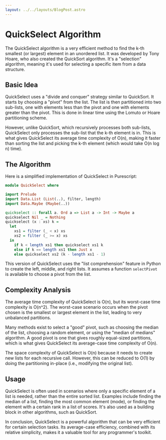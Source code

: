```yaml
---
layout: ../../layouts/BlogPost.astro
---
```


# QuickSelect Algorithm 

The QuickSelect algorithm is a very efficient method to find the k-th smallest (or largest) element in an unordered list. It was developed by Tony Hoare, who also created the QuickSort algorithm. It's a "selection" algorithm, meaning it's used for selecting a specific item from a data structure.

## Basic Idea

QuickSelect uses a "divide and conquer" strategy similar to QuickSort. It starts by choosing a "pivot" from the list. The list is then partitioned into two sub-lists, one with elements less than the pivot and one with elements greater than the pivot. This is done in linear time using the Lomuto or Hoare partitioning scheme.

However, unlike QuickSort, which recursively processes both sub-lists, QuickSelect only processes the sub-list that the k-th element is in. This is what gives QuickSelect its average time complexity of O(n), making it faster than sorting the list and picking the k-th element (which would take O(n log n) time).

## The Algorithm

Here is a simplified implementation of QuickSelect in Purescript:

```purescript
module QuickSelect where

import Prelude
import Data.List (List(..), filter, length)
import Data.Maybe (Maybe(..))

quickselect :: forall a. Ord a => List a -> Int -> Maybe a
quickselect Nil _ = Nothing
quickselect (x : xs) k =
  let
    xs1 = filter (_ < x) xs
    xs2 = filter (_ >= x) xs
  in
    if k < length xs1 then quickselect xs1 k
    else if k == length xs1 then Just x
    else quickselect xs2 (k - length xs1 - 1)
```

This version of QuickSelect uses the "list comprehension" feature in Python to create the left, middle, and right lists. It assumes a function `selectPivot` is available to choose a pivot from the list.

## Complexity Analysis

The average time complexity of QuickSelect is O(n), but its worst-case time complexity is O(n^2). The worst-case scenario occurs when the pivot chosen is the smallest or largest element in the list, leading to very unbalanced partitions.

Many methods exist to select a "good" pivot, such as choosing the median of the list, choosing a random element, or using the "median of medians" algorithm. A good pivot is one that gives roughly equal-sized partitions, which is what gives QuickSelect its average-case time complexity of O(n).

The space complexity of QuickSelect is O(n) because it needs to create new lists for each recursive call. However, this can be reduced to O(1) by doing the partitioning in-place (i.e., modifying the original list).

## Usage

QuickSelect is often used in scenarios where only a specific element of a list is needed, rather than the entire sorted list. Examples include finding the median of a list, finding the most common element (mode), or finding the element with a certain rank in a list of scores. It's also used as a building block in other algorithms, such as QuickSort.

In conclusion, QuickSelect is a powerful algorithm that can be very efficient for certain selection tasks. Its average-case efficiency, combined with its relative simplicity, makes it a valuable tool for any programmer's toolkit.